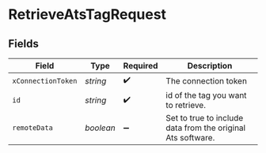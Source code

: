 # RetrieveAtsTagRequest


## Fields

| Field                                                       | Type                                                        | Required                                                    | Description                                                 |
| ----------------------------------------------------------- | ----------------------------------------------------------- | ----------------------------------------------------------- | ----------------------------------------------------------- |
| `xConnectionToken`                                          | *string*                                                    | :heavy_check_mark:                                          | The connection token                                        |
| `id`                                                        | *string*                                                    | :heavy_check_mark:                                          | id of the tag you want to retrieve.                         |
| `remoteData`                                                | *boolean*                                                   | :heavy_minus_sign:                                          | Set to true to include data from the original Ats software. |